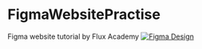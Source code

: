 # FigmaWebsitePractise
Figma website tutorial by Flux Academy
[![Figma Design](https://embed.figma.com/design/dpPXIbb2HtnLLF5vPajdqW/Flux---Figma-Build-Tutorial-(Starter)-(Community)?node-id=0-1&embed-host=share)](https://embed.figma.com/design/dpPXIbb2HtnLLF5vPajdqW/Flux---Figma-Build-Tutorial-(Starter)-(Community)?node-id=0-1&embed-host=share)
